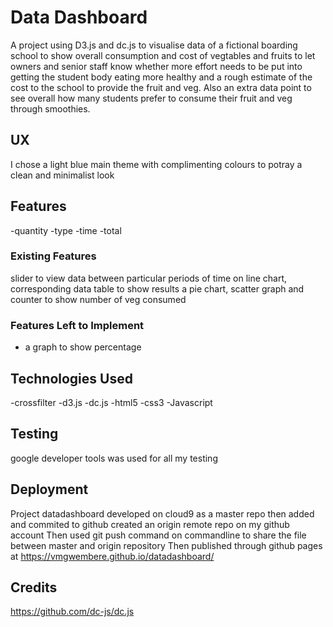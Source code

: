 # Data Dashboard

A project using D3.js and dc.js to visualise data of a fictional boarding school to show overall consumption and cost of vegtables and fruits to let owners and senior staff know whether more effort needs to be put into getting the student body eating more healthy and a rough estimate of the cost to the school to provide the fruit and veg. Also an extra data point to see overall how many students prefer to consume their fruit and veg through smoothies.
 
## UX
 
I chose a light blue main theme with complimenting colours to potray a clean and minimalist look

## Features

-quantity
-type
-time
-total
 
### Existing Features
slider to view data between particular periods of time on line chart, corresponding data table to show results a pie chart, scatter graph and counter to show number of veg consumed

### Features Left to Implement

- a graph to show  percentage

## Technologies Used

-crossfilter
-d3.js
-dc.js
-html5
-css3
-Javascript


## Testing

google developer tools was used for all my testing

## Deployment

Project datadashboard developed on cloud9 as a master repo then added and commited to github
created an origin remote repo on my github account
Then used git push command on commandline to share the file between master and origin repository
Then published through github pages at https://vmgwembere.github.io/datadashboard/

## Credits

https://github.com/dc-js/dc.js
